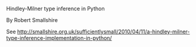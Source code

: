 Hindley-Milner type inference in Python

By Robert Smallshire

See http://smallshire.org.uk/sufficientlysmall/2010/04/11/a-hindley-milner-type-inference-implementation-in-python/

